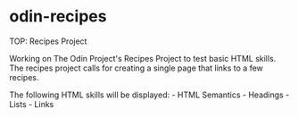 # odin-recipes
TOP: Recipes Project

Working on The Odin Project's Recipes Project to test basic HTML skills.
The recipes project calls for creating a single page that links to a few recipes.

The following HTML skills will be displayed:
    - HTML Semantics
    - Headings
    - Lists
    - Links